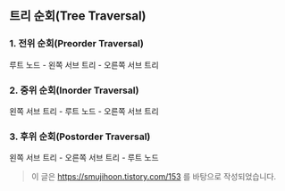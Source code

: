 ## 트리 순회(Tree Traversal)
### 1. 전위 순회(Preorder Traversal)
루트 노드 - 왼쪽 서브 트리 - 오른쪽 서브 트리

### 2. 중위 순회(Inorder Traversal)
왼쪽 서브 트리 - 루트 노드 - 오른쪽 서브 트리

### 3. 후위 순회(Postorder Traversal)
왼쪽 서브 트리 - 오른쪽 서브 트리 - 루트 노드

> 이 글은 https://smujihoon.tistory.com/153 를 바탕으로 작성되었습니다.
